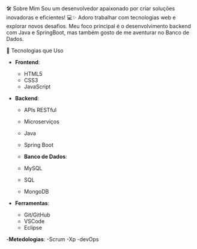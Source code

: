 
🛠️ Sobre Mim
Sou um desenvolvedor apaixonado por criar soluções inovadoras e eficientes! 💻✨ Adoro trabalhar com tecnologias web e explorar novos desafios. Meu foco principal é o desenvolvimento backend com Java e SpringBoot, mas também gosto de me aventurar no Banco de Dados.

 🚀 Tecnologias que Uso
- **Frontend**:
  - HTML5 
  - CSS3 
  - JavaScript 

- **Backend**:
  - APIs RESTful
  - Microserviços 
  - Java
  - Spring Boot
    

  -  **Banco de Dados**:
  -  MySQL 
  -  SQL 
  -  MongoDB 

- **Ferramentas**:
  - Git/GitHub 
  - VSCode 
  - Eclipse 

-**Metedologias**:
-Scrum
-Xp
-devOps
